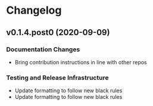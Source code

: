 # Changelog

## v0.1.4.post0 (2020-09-09)

### Documentation Changes

 * Bring contribution instructions in line with other repos

### Testing and Release Infrastructure

 * Update formatting to follow new black rules
 * Update formatting to follow new black rules

